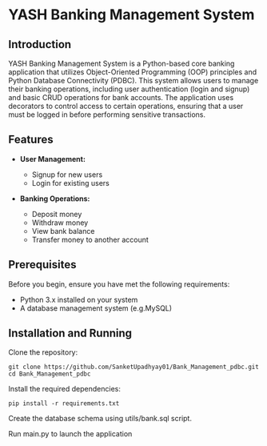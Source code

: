 
# YASH Banking Management System

## Introduction

YASH Banking Management System is a Python-based core banking application that utilizes Object-Oriented Programming (OOP) principles 
and Python Database Connectivity (PDBC). 
This system allows users to manage their banking operations, including user authentication (login and signup) and 
basic CRUD operations for bank accounts.
The application uses decorators to control access to certain operations, ensuring that a user must be logged in before performing sensitive transactions.


## Features

- **User  Management:**
  - Signup for new users
  - Login for existing users
  

- **Banking Operations:**
  - Deposit money
  - Withdraw money
  - View bank balance
  - Transfer money to another account

## Prerequisites

Before you begin, ensure you have met the following requirements:

- Python 3.x installed on your system
- A database management system (e.g.MySQL)

## Installation and Running

Clone the repository:

```
git clone https://github.com/SanketUpadhyay01/Bank_Management_pdbc.git
cd Bank_Management_pdbc
```

Install the required dependencies:
```
pip install -r requirements.txt
```
Create the database schema using utils/bank.sql script.

Run main.py to launch the application
